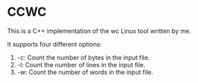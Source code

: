 # CCWC

This is a C++ implementation of the wc Linux tool written by me.

It supports four different options:

1. -c: Count the number of bytes in the input file.
2. -l: Count the number of lines in the input file.
3. -w: Count the number of words in the input file.
